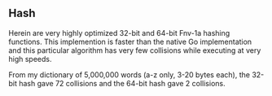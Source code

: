## Hash

Herein are very highly optimized 32-bit and 64-bit Fnv-1a hashing functions. This implemention is faster than the native Go implementation and this particular algorithm has very few collisions while executing at very high speeds.

From my dictionary of 5,000,000 words (a-z only, 3-20 bytes each), the 32-bit hash gave 72 collisions and the 64-bit hash gave 2 collisions.
